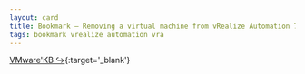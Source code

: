 ```yaml
---
layout: card
title: Bookmark – Removing a virtual machine from vRealize Automation 7.x using Cloud Client
tags: bookmark vrealize automation vra
---
```


[VMware'KB ↪](https://kb.vmware.com/s/article/2114385){:target='_blank'}
